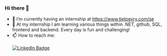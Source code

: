 ### Hi there 👋


- 🔭 I’m currently having an internship at https://www.tietoevry.com/se
- 🌱 At my internship I am learning various things within .NET, github, SQL, frontend and backend. Every day is fun and challenging!
- 📫 How to reach me: <div id="badges"> <br/>
  <a href="https://uk.linkedin.com/in/josefin-unefaldt-systemutvecklare">
    <img src="https://img.shields.io/badge/LinkedIn-blue?style=for-the-badge&logo=linkedin&logoColor=white" alt="LinkedIn Badge"/>
  </a>
